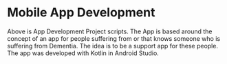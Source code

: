 # Mobile App Development

Above is App Development Project scripts. The App is based around the concept of an app for people suffering from or that knows someone who is suffering from Dementia. The idea is to be a support app for these people.
The app was developed with Kotlin in Android Studio.
